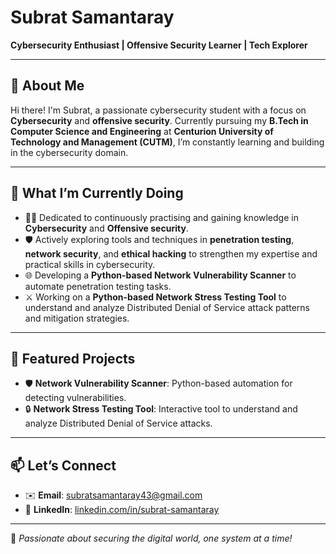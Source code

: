 # Subrat Samantaray  


**Cybersecurity Enthusiast | Offensive Security Learner | Tech Explorer**  

---

## 🌟 About Me  
Hi there! I'm Subrat, a passionate cybersecurity student with a focus on **Cybersecurity** and **offensive security**. Currently pursuing my **B.Tech in Computer Science and Engineering** at **Centurion University of Technology and Management (CUTM)**, I’m constantly learning and building in the cybersecurity domain.  

---

## 🔭 What I’m Currently Doing
- 👨‍💻 Dedicated to continuously practising and gaining knowledge in **Cybersecurity** and **Offensive security**.
- 🛡️ Actively exploring tools and techniques in **penetration testing**, **network security**, and **ethical hacking** to strengthen my expertise and practical skills in cybersecurity.
- 🌐 Developing a **Python-based Network Vulnerability Scanner** to automate penetration testing tasks. 
- ⚔️ Working on a **Python-based Network Stress Testing Tool** to understand and analyze Distributed Denial of Service attack patterns and mitigation strategies.
  
---

## 📂 Featured Projects  
- 🛡️ **Network Vulnerability Scanner**: Python-based automation for detecting vulnerabilities.  
- 🔒 **Network Stress Testing Tool**: Interactive tool to understand and analyze Distributed Denial of Service attacks.  

---

## 📫 Let’s Connect  
- ✉️ **Email**: [subratsamantaray43@gmail.com](mailto:subratsamantaray43@gmail.com)  
- 💼 **LinkedIn**: [linkedin.com/in/subrat-samantaray](www.linkedin.com/in/subrat-samantaray-583433255)   

---

🚀 *Passionate about securing the digital world, one system at a time!*  
